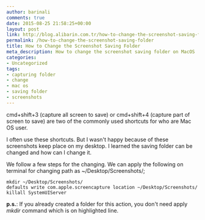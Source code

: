```yaml
---
author: barinali
comments: true
date: 2015-08-25 21:58:25+00:00
layout: post
link: http://blog.alibarin.com.tr/how-to-change-the-screenshot-saving-folder
permalink: /how-to-change-the-screenshot-saving-folder
title: How to Change the Screenshot Saving Folder
meta_description: How to change the screenshot saving folder on MacOS
categories:
- Uncategorized
tags:
- capturing folder
- change
- mac os
- saving folder
- screenshots
---
```


cmd+shift+3 (capture all screen to save) or cmd+shift+4 (capture part of screen to save) are two of the commonly used shortcuts for who are Mac OS user.

I often use these shortcuts. But I wasn't happy because of these screenshots keep place on my desktop. I learned the saving folder can be changed and how can I change it.

We follow a few steps for the changing. We can apply the following on terminal for changing path as ~/Desktop/Screenshots/;

    mkdir ~/Desktop/Screenshots/
    defaults write com.apple.screencapture location ~/Desktop/Screenshots/
    killall SystemUIServer

**p.s.**: If you already created a folder for this action, you don't need apply _mkdir_ command which is on highlighted line.
